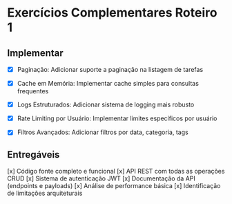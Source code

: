 # Exercícios Complementares Roteiro 1

## Implementar 

- [x] Paginação: Adicionar suporte a paginação na listagem de tarefas
- [x] Cache em Memória: Implementar cache simples para consultas frequentes
- [x] Logs Estruturados: Adicionar sistema de logging mais robusto
- [x] Rate Limiting por Usuário: Implementar limites específicos por usuário
- [x] Filtros Avançados: Adicionar filtros por data, categoria, tags
 

## Entregáveis
[x] Código fonte completo e funcional
[x] API REST com todas as operações CRUD
[x] Sistema de autenticação JWT
[x] Documentação da API (endpoints e payloads)
[x] Análise de performance básica
[x] Identificação de limitações arquiteturais